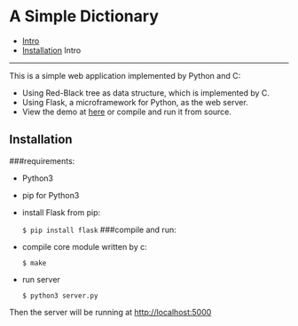 A Simple Dictionary
=================
- [Intro](#Intro)
- [Installation](#Installation)
Intro
-----------------
This is a simple web application implemented by Python and C:

- Using Red-Black tree as data structure, which is implemented by C.
- Using Flask, a microframework for Python, as the web server.
- View the demo at [here](http://leohust.cn:5000) or compile and run it from source.

Installation
---------------------
###requirements:
- Python3 
- pip for Python3
- install Flask from pip:

    `$ pip install flask`
###compile  and run:
- compile core module written by c:

	`$ make`
- run server

    `$ python3 server.py`

Then the server will be running at [http://localhost:5000](http://localhost:5000)